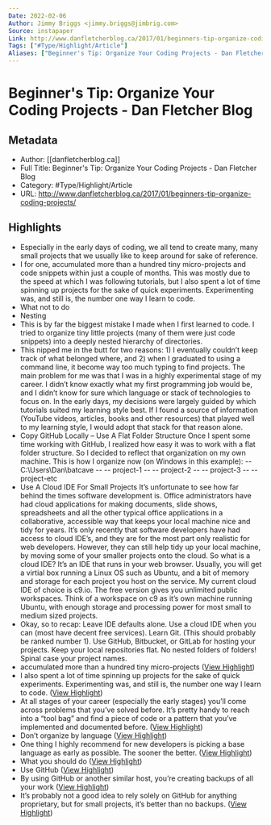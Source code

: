 ```yaml
---
Date: 2022-02-06
Author: Jimmy Briggs <jimmy.briggs@jimbrig.com>
Source: instapaper
Link: http://www.danfletcherblog.ca/2017/01/beginners-tip-organize-coding-projects/
Tags: ["#Type/Highlight/Article"]
Aliases: ["Beginner's Tip: Organize Your Coding Projects - Dan Fletcher Blog", "Beginner's Tip: Organize Your Coding Projects - Dan Fletcher Blog"]
---
```

# Beginner's Tip: Organize Your Coding Projects - Dan Fletcher Blog

## Metadata
- Author: [[danfletcherblog.ca]]
- Full Title: Beginner's Tip: Organize Your Coding Projects - Dan Fletcher Blog
- Category: #Type/Highlight/Article
- URL: http://www.danfletcherblog.ca/2017/01/beginners-tip-organize-coding-projects/

## Highlights
- Especially in the early days of coding, we all tend to create many, many small projects that we usually like to keep around for sake of reference.
- I for one, accumulated more than a hundred tiny micro-projects and code snippets within just a couple of months. This was mostly due to the speed at which I was following tutorials, but I also spent a lot of time spinning up projects for the sake of quick experiments. Experimenting was, and still is, the number one way I learn to code.
- What not to do
- Nesting
- This is by far the biggest mistake I made when I first learned to code. I tried to organize tiny little projects (many of them were just code snippets) into a deeply nested hierarchy of directories.
- This nipped me in the butt for two reasons: 1) I eventually couldn’t keep track of what belonged where, and 2) when I graduated to using a command line, it become way too much typing to find projects.
  The main problem for me was that I was in a highly experimental stage of my career. I didn’t know exactly what my first programming job would be, and I didn’t know for sure which language or stack of technologies to focus on.
  In the early days, my decisions were largely guided by which tutorials suited my learning style best. If I found a source of information (YouTube videos, articles, books and other resources) that played well to my learning style, I would adopt that stack for that reason alone.
- Copy GitHub Locally – Use A Flat Folder Structure
  Once I spent some time working with GitHub, I realized how easy it was to work with a flat folder structure. So I decided to reflect that organization on my own machine.
  This is how I organize now (on Windows in this example):
  -- C:\Users\Dan\batcave
  -- -- project-1
  -- -- project-2
  -- -- project-3
  -- -- project-etc
- Use A Cloud IDE For Small Projects
  It’s unfortunate to see how far behind the times software development is. Office administrators have had cloud applications for making documents, slide shows, spreadsheets and all the other typical office applications in a collaborative, accessible way that keeps your local machine nice and tidy for years.
  It’s only recently that software developers have had access to cloud IDE’s, and they are for the most part only realistic for web developers.
  However, they can still help tidy up your local machine, by moving some of your smaller projects onto the cloud.
  So what is a cloud IDE? It’s an IDE that runs in your web browser. Usually, you will get a virtial box running a Linux OS such as Ubuntu, and a bit of memory and storage for each project you host on the service.
  My current cloud IDE of choice is c9.io. The free version gives you unlimited public workspaces. Think of a workspace on c9 as it’s own machine running Ubuntu, with enough storage and processing power for most small to medium sized projects.
- Okay, so to recap:
  Leave IDE defaults alone.
  Use a cloud IDE when you can (most have decent free services).
  Learn Git. (This should probably be ranked number 1).
  Use GitHub, Bitbucket, or GitLab for hosting your projects.
  Keep your local repositories flat. No nested folders of folders!
  Spinal case your project names.
- accumulated more than a hundred tiny micro-projects ([View Highlight](https://instapaper.com/read/1307996394/14298847))
- I also spent a lot of time spinning up projects for the sake of quick experiments. Experimenting was, and still is, the number one way I learn to code. ([View Highlight](https://instapaper.com/read/1307996394/14298850))
- At all stages of your career (especially the early stages) you’ll come across problems that you’ve solved before. It’s pretty handy to reach into a “tool bag” and find a piece of code or a pattern that you’ve implemented and documented before. ([View Highlight](https://instapaper.com/read/1307996394/14298854))
- Don’t organize by language ([View Highlight](https://instapaper.com/read/1307996394/14298858))
- One thing I highly recommend for new developers is picking a base language as early as possible. The sooner the better. ([View Highlight](https://instapaper.com/read/1307996394/14298861))
- What you should do ([View Highlight](https://instapaper.com/read/1307996394/14298866))
- Use GitHub ([View Highlight](https://instapaper.com/read/1307996394/14298867))
- By using GitHub or another similar host, you’re creating backups of all your work ([View Highlight](https://instapaper.com/read/1307996394/14298873))
- It’s probably not a good idea to rely solely on GitHub for anything proprietary, but for small projects, it’s better than no backups. ([View Highlight](https://instapaper.com/read/1307996394/14298879))
